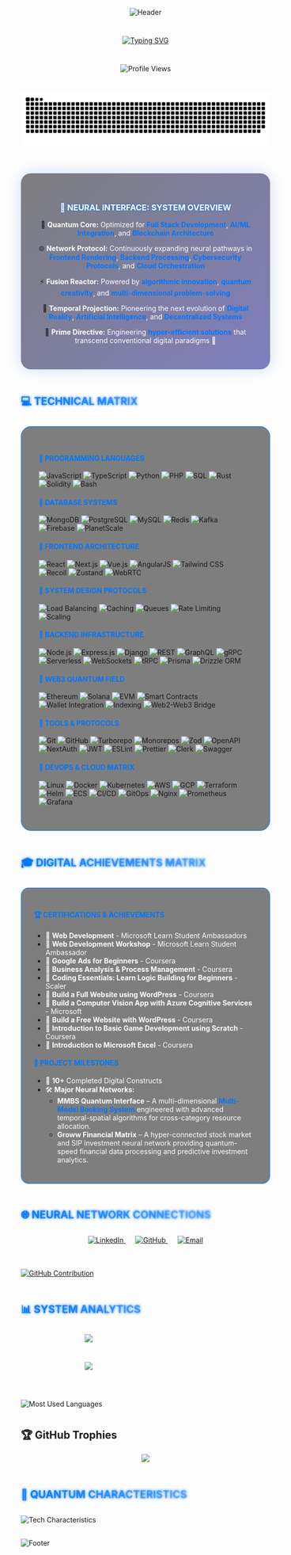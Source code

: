 <div align="center">

![Header](https://capsule-render.vercel.app/api?type=slice&color=0:000000,50:000080,100:0077ff&height=300&section=header&text=Suryanshu%20Nabheet&fontSize=50&fontColor=ffffff&animation=fadeIn&fontAlignY=35&desc=Quantum%20Developer%20|%20Future%20Tech%20Pioneer%20|%209th%20Grade%20Innovator&descAlignY=55&descSize=20)

<div style="margin: 40px 0">
  <a href="https://git.io/typing-svg">
    <img src="https://readme-typing-svg.demolab.com?font=JetBrains+Mono&weight=600&size=28&duration=3000&pause=1000&color=0077FF&center=true&vCenter=true&width=800&lines=Full+Stack+Web+Developer;Web3+Developer;Web+Designer;DevOps+Engineer;System+Design+Architect;AI+%26+ML+Engineer;Cloud+Native+Developer;Backend+API+Engineer;Frontend+UX+Expert;Blockchain+Protocol+Engineer;Cybersecurity+Guardian;Techno-Futurist" alt="Typing SVG" />
  </a>
</div>

<div style="margin: 30px 0">
  <img src="https://komarev.com/ghpvc/?username=Suryanshu-Nabheet&style=for-the-badge&color=0077FF&label=NEURAL+CONNECTIONS" alt="Profile Views" />
</div>

<div style="margin: 40px 0">
  <a href="https://github.com/Suryanshu-Nabheet">
    <picture>
      <source media="(prefers-color-scheme: dark)" srcset="https://raw.githubusercontent.com/platane/snk/output/github-contribution-grid-snake-dark.svg" />
      <source media="(prefers-color-scheme: light)" srcset="https://raw.githubusercontent.com/platane/snk/output/github-contribution-grid-snake.svg" />
      <img alt="github-snake" src="https://raw.githubusercontent.com/platane/snk/output/github-contribution-grid-snake-dark.svg" />
    </picture>
  </a>
</div>

<div style="background: linear-gradient(135deg, #00000080, #00008080); padding: 35px; border-radius: 20px; margin: 50px 0; box-shadow: 0 0 30px rgba(0,119,255,0.2); backdrop-filter: blur(10px); border: 1px solid rgba(0,119,255,0.1)">

### <span style="color: #FFFFFF; text-shadow: 0 0 5px #0077FF;">🌌 NEURAL INTERFACE: SYSTEM OVERVIEW</span>

🧠 <span style="color: #FFFFFF;">**Quantum Core:** Optimized for **<span style="color: #0077FF;">Full Stack Development</span>**, **<span style="color: #0077FF;">AI/ML Integration</span>**, and **<span style="color: #0077FF;">Blockchain Architecture</span>**</span>  

🌐 <span style="color: #FFFFFF;">**Network Protocol:** Continuously expanding neural pathways in **<span style="color: #0077FF;">Frontend Rendering</span>**, **<span style="color: #0077FF;">Backend Processing</span>**, **<span style="color: #0077FF;">Cybersecurity Protocols</span>**, and **<span style="color: #0077FF;">Cloud Orchestration</span>**</span>  

⚡ <span style="color: #FFFFFF;">**Fusion Reactor:** Powered by **<span style="color: #0077FF;">algorithmic innovation</span>**, **<span style="color: #0077FF;">quantum creativity</span>**, and **<span style="color: #0077FF;">multi-dimensional problem-solving</span>**</span>  

🔮 <span style="color: #FFFFFF;">**Temporal Projection:** Pioneering the next evolution of **<span style="color: #0077FF;">Digital Reality</span>**, **<span style="color: #0077FF;">Artificial Intelligence</span>**, and **<span style="color: #0077FF;">Decentralized Systems</span>**</span>  

🎯 <span style="color: #FFFFFF;">**Prime Directive:** Engineering **<span style="color: #0077FF;">hyper-efficient solutions</span>** that transcend conventional digital paradigms 🚀</span>  

</div>
</div>

<h2 style="color: #FFFFFF; background: linear-gradient(45deg, #0077FF, #FFFFFF); -webkit-background-clip: text; -webkit-text-fill-color: transparent; text-shadow: 0 0 5px #0077FF; margin: 50px 0 30px;">💻 TECHNICAL MATRIX</h2>

<div style="background: rgba(0,0,0,0.5); padding: 35px; border-radius: 20px; margin: 30px 0; border: 1px solid #0077ff">

#### <span style="color: #0077FF;">🔵 PROGRAMMING LANGUAGES</span>
![JavaScript](https://img.shields.io/badge/JavaScript%20ES6+-%23000000.svg?style=for-the-badge&logo=javascript&logoColor=%23F7DF1E)
![TypeScript](https://img.shields.io/badge/TypeScript-%23000000.svg?style=for-the-badge&logo=typescript&logoColor=%23007ACC)
![Python](https://img.shields.io/badge/Python-%23000000.svg?style=for-the-badge&logo=python&logoColor=%233776AB)
![PHP](https://img.shields.io/badge/PHP-%23000000.svg?style=for-the-badge&logo=php&logoColor=%23777BB4)
![SQL](https://img.shields.io/badge/SQL-%23000000.svg?style=for-the-badge&logo=postgresql&logoColor=%234169E1)
![Rust](https://img.shields.io/badge/Rust-%23000000.svg?style=for-the-badge&logo=rust&logoColor=%23DEA584)
![Solidity](https://img.shields.io/badge/Solidity-%23000000.svg?style=for-the-badge&logo=solidity&logoColor=%23363636)
![Bash](https://img.shields.io/badge/Bash-%23000000.svg?style=for-the-badge&logo=gnu-bash&logoColor=%234EAA25)

#### <span style="color: #0077FF;">🔵 DATABASE SYSTEMS</span>
![MongoDB](https://img.shields.io/badge/MongoDB-%23000000.svg?style=for-the-badge&logo=mongodb&logoColor=%2347A248)
![PostgreSQL](https://img.shields.io/badge/PostgreSQL-%23000000.svg?style=for-the-badge&logo=postgresql&logoColor=%234169E1)
![MySQL](https://img.shields.io/badge/MySQL-%23000000.svg?style=for-the-badge&logo=mysql&logoColor=%234479A1)
![Redis](https://img.shields.io/badge/Redis-%23000000.svg?style=for-the-badge&logo=redis&logoColor=%23DC382D)
![Kafka](https://img.shields.io/badge/Kafka-%23000000.svg?style=for-the-badge&logo=apache-kafka&logoColor=%23231F20)
![Firebase](https://img.shields.io/badge/Firebase-%23000000.svg?style=for-the-badge&logo=firebase&logoColor=%23FFCA28)
![PlanetScale](https://img.shields.io/badge/PlanetScale-%23000000.svg?style=for-the-badge&logo=planetscale&logoColor=%23FFFFFF)

#### <span style="color: #0077FF;">🔵 FRONTEND ARCHITECTURE</span>
![React](https://img.shields.io/badge/React.js-%23000000.svg?style=for-the-badge&logo=react&logoColor=%2361DAFB)
![Next.js](https://img.shields.io/badge/Next.js_Advanced-%23000000.svg?style=for-the-badge&logo=next.js&logoColor=white)
![Vue.js](https://img.shields.io/badge/Vue.js-%23000000.svg?style=for-the-badge&logo=vue.js&logoColor=%234FC08D)
![AngularJS](https://img.shields.io/badge/AngularJS-%23000000.svg?style=for-the-badge&logo=angular&logoColor=%23DD0031)
![Tailwind CSS](https://img.shields.io/badge/Tailwind_CSS-%23000000.svg?style=for-the-badge&logo=tailwind-css&logoColor=%2306B6D4)
![Recoil](https://img.shields.io/badge/Recoil-%23000000.svg?style=for-the-badge&logo=recoil&logoColor=%233578E5)
![Zustand](https://img.shields.io/badge/Zustand-%23000000.svg?style=for-the-badge&logo=react&logoColor=%2361DAFB)
![WebRTC](https://img.shields.io/badge/WebRTC-%23000000.svg?style=for-the-badge&logo=webrtc&logoColor=%23333333)

#### <span style="color: #0077FF;">🔵 SYSTEM DESIGN PROTOCOLS</span>
![Load Balancing](https://img.shields.io/badge/Load_Balancing-%23000000.svg?style=for-the-badge&logo=nginx&logoColor=%23009639)
![Caching](https://img.shields.io/badge/Caching-%23000000.svg?style=for-the-badge&logo=redis&logoColor=%23DC382D)
![Queues](https://img.shields.io/badge/Queues-%23000000.svg?style=for-the-badge&logo=rabbitmq&logoColor=%23FF6600)
![Rate Limiting](https://img.shields.io/badge/Rate_Limiting-%23000000.svg?style=for-the-badge&logo=cloudflare&logoColor=%23F38020)
![Scaling](https://img.shields.io/badge/Scaling-%23000000.svg?style=for-the-badge&logo=kubernetes&logoColor=%23326CE5)

#### <span style="color: #0077FF;">🔵 BACKEND INFRASTRUCTURE</span>
![Node.js](https://img.shields.io/badge/Node.js_Advanced-%23000000.svg?style=for-the-badge&logo=node.js&logoColor=%23339933)
![Express.js](https://img.shields.io/badge/Express.js-%23000000.svg?style=for-the-badge&logo=express&logoColor=white)
![Django](https://img.shields.io/badge/Django-%23000000.svg?style=for-the-badge&logo=django&logoColor=%23092E20)
![REST](https://img.shields.io/badge/REST-%23000000.svg?style=for-the-badge&logo=fastapi&logoColor=%23009688)
![GraphQL](https://img.shields.io/badge/GraphQL-%23000000.svg?style=for-the-badge&logo=graphql&logoColor=%23E10098)
![gRPC](https://img.shields.io/badge/gRPC-%23000000.svg?style=for-the-badge&logo=google&logoColor=%234285F4)
![Serverless](https://img.shields.io/badge/Serverless-%23000000.svg?style=for-the-badge&logo=serverless&logoColor=%23FD5750)
![WebSockets](https://img.shields.io/badge/WebSockets-%23000000.svg?style=for-the-badge&logo=socket.io&logoColor=%23010101)
![tRPC](https://img.shields.io/badge/tRPC-%23000000.svg?style=for-the-badge&logo=trpc&logoColor=%232596BE)
![Prisma](https://img.shields.io/badge/Prisma-%23000000.svg?style=for-the-badge&logo=prisma&logoColor=%232D3748)
![Drizzle ORM](https://img.shields.io/badge/Drizzle_ORM-%23000000.svg?style=for-the-badge&logo=drizzle&logoColor=%23FFFFFF)

#### <span style="color: #0077FF;">🔵 WEB3 QUANTUM FIELD</span>
![Ethereum](https://img.shields.io/badge/Ethereum_DApps-%23000000.svg?style=for-the-badge&logo=ethereum&logoColor=%233C3C3D)
![Solana](https://img.shields.io/badge/Solana_DApps-%23000000.svg?style=for-the-badge&logo=solana&logoColor=%23000000)
![EVM](https://img.shields.io/badge/EVM-%23000000.svg?style=for-the-badge&logo=ethereum&logoColor=%233C3C3D)
![Smart Contracts](https://img.shields.io/badge/Smart_Contracts-%23000000.svg?style=for-the-badge&logo=ethereum&logoColor=%233C3C3D)
![Wallet Integration](https://img.shields.io/badge/Wallet_Integration-%23000000.svg?style=for-the-badge&logo=metamask&logoColor=%23F6851B)
![Indexing](https://img.shields.io/badge/Blockchain_Indexing-%23000000.svg?style=for-the-badge&logo=thegraph&logoColor=%236747ED)
![Web2-Web3 Bridge](https://img.shields.io/badge/Web2--Web3_Bridge-%23000000.svg?style=for-the-badge&logo=chainlink&logoColor=%23375BD2)

#### <span style="color: #0077FF;">🔵 TOOLS & PROTOCOLS</span>
![Git](https://img.shields.io/badge/Git-%23000000.svg?style=for-the-badge&logo=git&logoColor=%23F05032)
![GitHub](https://img.shields.io/badge/GitHub-%23000000.svg?style=for-the-badge&logo=github&logoColor=white)
![Turborepo](https://img.shields.io/badge/Turborepo-%23000000.svg?style=for-the-badge&logo=turborepo&logoColor=%23EF4444)
![Monorepos](https://img.shields.io/badge/Monorepos-%23000000.svg?style=for-the-badge&logo=nx&logoColor=%23143055)
![Zod](https://img.shields.io/badge/Zod-%23000000.svg?style=for-the-badge&logo=zod&logoColor=%233068B7)
![OpenAPI](https://img.shields.io/badge/OpenAPI-%23000000.svg?style=for-the-badge&logo=openapiinitiative&logoColor=%236BA539)
![NextAuth](https://img.shields.io/badge/NextAuth-%23000000.svg?style=for-the-badge&logo=auth0&logoColor=%23EB5424)
![JWT](https://img.shields.io/badge/JWT-%23000000.svg?style=for-the-badge&logo=jsonwebtokens&logoColor=%23000000)
![ESLint](https://img.shields.io/badge/ESLint-%23000000.svg?style=for-the-badge&logo=eslint&logoColor=%234B32C3)
![Prettier](https://img.shields.io/badge/Prettier-%23000000.svg?style=for-the-badge&logo=prettier&logoColor=%23F7B93E)
![Clerk](https://img.shields.io/badge/Clerk-%23000000.svg?style=for-the-badge&logo=clerk&logoColor=%23FFFFFF)
![Swagger](https://img.shields.io/badge/Swagger-%23000000.svg?style=for-the-badge&logo=swagger&logoColor=%2385EA2D)

#### <span style="color: #0077FF;">🔵 DEVOPS & CLOUD MATRIX</span>
![Linux](https://img.shields.io/badge/Linux-%23000000.svg?style=for-the-badge&logo=linux&logoColor=%23FCC624)
![Docker](https://img.shields.io/badge/Docker-%23000000.svg?style=for-the-badge&logo=docker&logoColor=%232496ED)
![Kubernetes](https://img.shields.io/badge/Kubernetes-%23000000.svg?style=for-the-badge&logo=kubernetes&logoColor=%23326CE5)
![AWS](https://img.shields.io/badge/AWS-%23000000.svg?style=for-the-badge&logo=amazon-aws&logoColor=%23FF9900)
![GCP](https://img.shields.io/badge/GCP-%23000000.svg?style=for-the-badge&logo=google-cloud&logoColor=%234285F4)
![Terraform](https://img.shields.io/badge/Terraform-%23000000.svg?style=for-the-badge&logo=terraform&logoColor=%237B42BC)
![Helm](https://img.shields.io/badge/Helm-%23000000.svg?style=for-the-badge&logo=helm&logoColor=%230F1689)
![ECS](https://img.shields.io/badge/ECS-%23000000.svg?style=for-the-badge&logo=amazon-ecs&logoColor=%23FF9900)
![CI/CD](https://img.shields.io/badge/CI/CD-%23000000.svg?style=for-the-badge&logo=github-actions&logoColor=%232088FF)
![GitOps](https://img.shields.io/badge/GitOps-%23000000.svg?style=for-the-badge&logo=argocd&logoColor=%23EF7B4D)
![Nginx](https://img.shields.io/badge/Nginx-%23000000.svg?style=for-the-badge&logo=nginx&logoColor=%23009639)
![Prometheus](https://img.shields.io/badge/Prometheus-%23000000.svg?style=for-the-badge&logo=prometheus&logoColor=%23E6522C)
![Grafana](https://img.shields.io/badge/Grafana-%23000000.svg?style=for-the-badge&logo=grafana&logoColor=%23F46800)

</div>

<h2 style="color: #FFFFFF; background: linear-gradient(45deg, #0077FF, #FFFFFF); -webkit-background-clip: text; -webkit-text-fill-color: transparent; text-shadow: 0 0 5px #0077FF; margin: 50px 0 30px;">🎓 DIGITAL ACHIEVEMENTS MATRIX</h2>

<div style="background: rgba(0,0,0,0.5); padding: 25px; border-radius: 15px; margin: 30px 0; border: 1px solid #0077ff">

#### <span style="color: #0077FF;">🏆 CERTIFICATIONS & ACHIEVEMENTS</span>

- <span style="color: #FFFFFF;">📜 **Web Development** - Microsoft Learn Student Ambassadors</span>  
- <span style="color: #FFFFFF;">📜 **Web Development Workshop** - Microsoft Learn Student Ambassador</span>  
- <span style="color: #FFFFFF;">📜 **Google Ads for Beginners** - Coursera</span>  
- <span style="color: #FFFFFF;">📜 **Business Analysis & Process Management** - Coursera</span>  
- <span style="color: #FFFFFF;">📜 **Coding Essentials: Learn Logic Building for Beginners** - Scaler</span>  
- <span style="color: #FFFFFF;">📜 **Build a Full Website using WordPress** - Coursera</span>  
- <span style="color: #FFFFFF;">📜 **Build a Computer Vision App with Azure Cognitive Services** - Microsoft</span>  
- <span style="color: #FFFFFF;">📜 **Build a Free Website with WordPress** - Coursera</span>  
- <span style="color: #FFFFFF;">📜 **Introduction to Basic Game Development using Scratch** - Coursera</span>  
- <span style="color: #FFFFFF;">📜 **Introduction to Microsoft Excel** - Coursera</span> 

#### <span style="color: #0077FF;">🚀 PROJECT MILESTONES</span>

- <span style="color: #FFFFFF;">💫 **10+** Completed Digital Constructs</span>  
- <span style="color: #FFFFFF;">🛠 **Major Neural Networks:**</span>  
  - <span style="color: #FFFFFF;">**MMBS Quantum Interface** – A multi-dimensional **<span style="color: #0077FF;">Multi-Model Booking System</span>** engineered with advanced temporal-spatial algorithms for cross-category resource allocation.</span>  
  - <span style="color: #FFFFFF;">**Groww Financial Matrix** – A hyper-connected stock market and SIP investment neural network providing quantum-speed financial data processing and predictive investment analytics.</span>  

</div>

<h2 style="color: #FFFFFF; background: linear-gradient(45deg, #0077FF, #FFFFFF); -webkit-background-clip: text; -webkit-text-fill-color: transparent; text-shadow: 0 0 5px #0077FF; margin: 50px 0 30px;">🌐 NEURAL NETWORK CONNECTIONS</h2>

<div align="center" style="margin: 30px 0">
  <a href="https://www.linkedin.com/in/suryanshu-nabheet/" target="_blank" style="margin: 0 10px">
    <img src="https://img.shields.io/badge/LinkedIn-%230077B5.svg?&style=for-the-badge&logo=linkedin&logoColor=white&color=0077FF" alt="LinkedIn" />
  </a>
  <a href="https://github.com/Suryanshu-Nabheet" target="_blank" style="margin: 0 10px">
    <img src="https://img.shields.io/badge/GitHub-%23181717.svg?&style=for-the-badge&logo=github&logoColor=white&color=000000" alt="GitHub" />
  </a>
  <a href="mailto:suryanshunab@gmail.com" target="_blank" style="margin: 0 10px">
    <img src="https://img.shields.io/badge/Quantum_Mail-Contact-%230077FF.svg?&style=for-the-badge&logoColor=white" alt="Email" />
  </a>
</div>

<div style="margin: 50px 0">
  <a href="https://github.com/Suryanshu-Nabheet">
    <img alt="GitHub Contribution" src="https://github-readme-activity-graph.vercel.app/graph?username=Suryanshu-Nabheet&theme=react-dark&hide_border=true&area=true&bg_color=000000&color=FFFFFF&line=0077FF&point=0077FF" />
  </a>
</div>

<h2 style="color: #FFFFFF; background: linear-gradient(45deg, #0077FF, #FFFFFF); -webkit-background-clip: text; -webkit-text-fill-color: transparent; text-shadow: 0 0 5px #0077FF; margin: 50px 0 30px;">📊 SYSTEM ANALYTICS</h2>

<div style="display: flex; justify-content: center; gap: 20px; flex-wrap: wrap; margin: 30px 0">
  <img width="49%" style="margin-bottom: 20px" src="https://github-readme-stats.vercel.app/api?username=Suryanshu-Nabheet&show_icons=true&theme=dark&hide_border=true&bg_color=000000&title_color=0077FF&icon_color=FFFFFF&text_color=FFFFFF" />
  <img width="49%" style="margin-bottom: 20px" src="https://streak-stats.demolab.com?user=Suryanshu-Nabheet&theme=dark&hide_border=true&background=000000&stroke=0077FF&ring=0077FF&fire=FFFFFF&currStreakNum=FFFFFF&sideNums=FFFFFF&currStreakLabel=0077FF&sideLabels=0077FF&dates=0077FF" />
</div>

<div style="margin: 40px 0">
<img src="https://github-readme-stats.vercel.app/api/top-langs/?username=Suryanshu-Nabheet&layout=compact&theme=dark&hide_border=true&bg_color=000000&title_color=0077FF&text_color=FFFFFF" alt="Most Used Languages" />
</div>


<!-- Trophies - Single Row -->
## 🏆 GitHub Trophies

<p align="center">
  <img src="https://github-profile-trophy.vercel.app/?username=Suryanshu-Nabheet&theme=algolia&no-frame=true&margin-w=15" />
</p>

<h2 style="color: #FFFFFF; background: linear-gradient(45deg, #0077FF, #FFFFFF); -webkit-background-clip: text; -webkit-text-fill-color: transparent; text-shadow: 0 0 5px #0077FF; margin: 50px 0 30px;">🌌 QUANTUM CHARACTERISTICS</h2>

<div style="margin: 30px 0">
  <img src="https://readme-typing-svg.demolab.com?font=JetBrains+Mono&weight=600&size=24&duration=3000&pause=1000&color=0077FF&center=true&vCenter=true&width=800&lines=Quantum+Stack+Engineer+|+Digital+Reality+Architect;Neural+Interface+Designer+|+Holographic+Web+Engineer;AI+Hypervisor+|+Cybersecurity+Protocol+Guardian;Blockchain+Architect+|+Cloud+Orchestration+Engineer;Techno-Futurist+|+Digital+Evolution+Pioneer" alt="Tech Characteristics" />
</div>

![Footer](https://capsule-render.vercel.app/api?type=waving&color=0:000000,50:000080,100:0077ff&height=200&section=footer&animation=twinkling&reversal=true)
